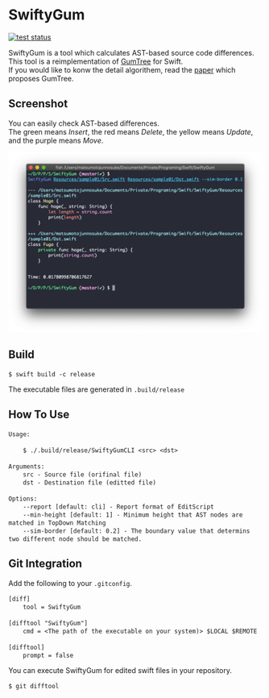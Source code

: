 # SwiftyGum 
<a href="https://github.com/mtj0928/SwiftyGum/actions?query=workflow%3ATest"><img alt="test status" src="https://github.com/mtj0928/SwiftyGum/workflows/Test/badge.svg"></a> 

SwiftyGum is a tool which calculates AST-based source code differences.  
This tool is a reimplementation of [GumTree](https://github.com/GumTreeDiff/gumtree) for Swift.  
If you would like to konw the detail algorithem, read the [paper](https://hal.archives-ouvertes.fr/hal-01054552/document) which proposes GumTree.  

## Screenshot
You can easily check AST-based differences.  
The green means *Insert*, the red means *Delete*, the yellow means *Update*, and the purple means *Move*.  

<img alt="screenshot" src="./Resources/Image/screenshot.png">

## Build
```
$ swift build -c release
```

The executable files are generated in `.build/release` 

## How To Use
```
Usage:

    $ ./.build/release/SwiftyGumCLI <src> <dst>

Arguments:
    src - Source file (orifinal file)
    dst - Destination file (editted file)

Options:
    --report [default: cli] - Report format of EditScript
    --min-height [default: 1] - Minimum height that AST nodes are matched in TopDown Matching
    --sim-border [default: 0.2] - The boundary value that determins two different node should be matched.

```

## Git Integration
Add the following to  your `.gitconfig`.
```
[diff]
	tool = SwiftyGum

[difftool "SwiftyGum"]
	cmd = <The path of the executable on your system)> $LOCAL $REMOTE

[difftool]
	prompt = false
```

You can execute SwiftyGum for edited swift files in your repository.  
```
$ git difftool
```
